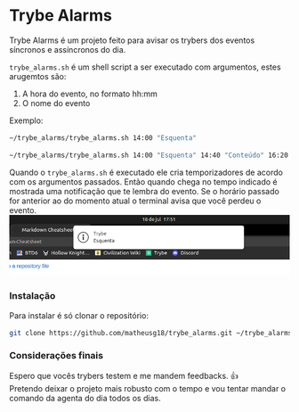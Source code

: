 # Trybe Alarms

Trybe Alarms é um projeto feito para avisar os trybers dos eventos síncronos e assíncronos do dia.

`trybe_alarms.sh` é um shell script a ser executado com argumentos, estes arugemtos são:
1. A hora do evento, no formato hh:mm
2. O nome do evento

Exemplo:
```bash
~/trybe_alarms/trybe_alarms.sh 14:00 "Esquenta" 
```
```bash
~/trybe_alarms/trybe_alarms.sh 14:00 "Esquenta" 14:40 "Conteúdo" 16:20 "Aula ao vivo"
```

Quando o `trybe_alarms.sh` é executado ele cria temporizadores de acordo com os argumentos passados. Então quando chega no tempo indicado é mostrada uma notificação que te lembra do evento. Se o horário passado for anterior ao do momento atual o terminal avisa que você perdeu o evento.
![Notification](https://raw.githubusercontent.com/matheusg18/trybe_alarms/main/resources/trybe_alarm_notification.png)

### Instalação

Para instalar é só clonar o repositório:
```bash
git clone https://github.com/matheusg18/trybe_alarms.git ~/trybe_alarms
```

### Considerações finais

Espero que vocês trybers testem e me mandem feedbacks. :thumbsup:  
Pretendo deixar o projeto mais robusto com o tempo e vou tentar mandar o comando da agenta do dia todos os dias.